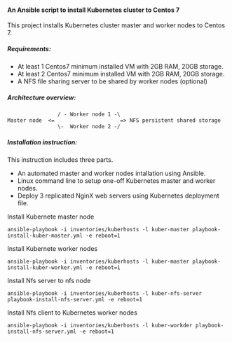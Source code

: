 #### An Ansible script to install Kubernetes cluster to Centos 7

This project installs Kubernetes cluster master and worker nodes to Centos 7.

##### Requirements:
* At least 1 Centos7 minimum installed VM with 2GB RAM, 20GB storage.
* At least 2 Centos7 minimum installed VM with 2GB RAM, 20GB storage.
* A NFS file sharing server to be shared by worker nodes (optional)

##### Architecture overview:

```
                / - Worker node 1 -\
Master node  <=                     => NFS persistent shared storage 
                \-  Worker node 2 -/

```
##### Installation instruction:
This instruction includes three parts.
* An automated master and worker nodes intallation using Ansible.
* Linux command line to setup one-off Kubernetes master and worker nodes.
* Deploy 3 replicated NginX web servers using Kubernetes deployment file.

Install Kubernete master node
```
ansible-playbook -i inventories/kuberhosts -l kuber-master playbook-install-kuber-master.yml -e reboot=1
```

Install Kubernete worker nodes
```
ansible-playbook -i inventories/kuberhosts -l kuber-master playbook-install-kuber-worker.yml -e reboot=1
```

Install Nfs server to nfs node
```
ansible-playbook -i inventories/kuberhosts -l kuber-nfs-server playbook-install-nfs-server.yml -e reboot=1
```

Install Nfs client to Kubernetes worker nodes
```
ansible-playbook -i inventories/kuberhosts -l kuber-workder playbook-install-nfs-server.yml -e reboot=1
```



